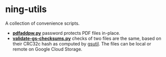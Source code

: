 # ning-utils

A collection of convenience scripts.

- [**pdfaddpw.py**](pdfaddpw.py) password protects PDF files in-place.
- [**validate-gs-checksums.py**](validate-gs-checksums.py) checks of two files are the same, based on their CRC32c hash as computed by [gsutil](https://cloud.google.com/storage/docs/gsutil/commands/hash).
  The files can be local or remote on Google Cloud Storage.
